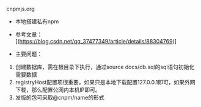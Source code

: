 cnpmjs.org


* 本地搭建私有npm
* 参考文章： [(https://blog.csdn.net/qq_37477349/article/details/88304769)]

* 主要问题：
1. 创建数据库，需在根目录下执行，通过source docs/db.sql的sql语句初始化需要数据
2. registryHost配置项很重要，如果只是本地下载配置127.0.0.1即可，如果外网下载，那么配置公网内本机IP即可。
3. 发版的包可采取@cnpm/name的形式

